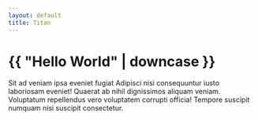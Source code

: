 ```yaml
---
layout: default
title: Titan
---
```

# {{ "Hello World" | downcase }}

Sit ad veniam ipsa eveniet fugiat Adipisci nisi consequuntur iusto laboriosam eveniet! Quaerat ab nihil dignissimos aliquam veniam. Voluptatum repellendus vero voluptatem corrupti officia! Tempore suscipit numquam nisi suscipit consectetur.
